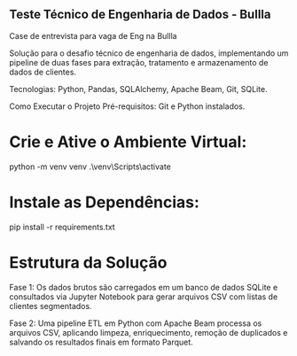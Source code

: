 ## Teste Técnico de Engenharia de Dados - Bullla

Case de entrevista para vaga de Eng na Bullla

Solução para o desafio técnico de engenharia de dados, implementando um pipeline de duas fases para extração, tratamento e armazenamento de dados de clientes.

Tecnologias: Python, Pandas, SQLAlchemy, Apache Beam, Git, SQLite.

Como Executar o Projeto
Pré-requisitos: Git e Python instalados.


# Crie e Ative o Ambiente Virtual:


python -m venv venv
.\venv\Scripts\activate


# Instale as Dependências:

pip install -r requirements.txt


# Estrutura da Solução

Fase 1: Os dados brutos são carregados em um banco de dados SQLite e consultados via Jupyter Notebook para gerar arquivos CSV com listas de clientes segmentados.

Fase 2: Uma pipeline ETL em Python com Apache Beam processa os arquivos CSV, aplicando limpeza, enriquecimento, remoção de duplicados e salvando os resultados finais em formato Parquet.


